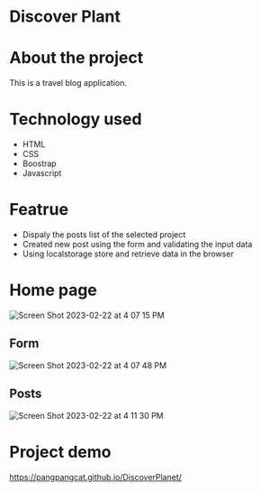 # Discover Plant

# About the project
This is a travel blog application.

# Technology used
- HTML
- CSS
- Boostrap
- Javascript

# Featrue
- Dispaly the posts list of the selected project
- Created new post using the form and validating the input data
- Using localstorage store and retrieve data in the browser

# Home page

![Screen Shot 2023-02-22 at 4 07 15 PM](https://user-images.githubusercontent.com/80798396/220793003-f7783d97-347a-45ec-8bcb-e6dce25c3657.png)

## Form

![Screen Shot 2023-02-22 at 4 07 48 PM](https://user-images.githubusercontent.com/80798396/220793060-6a74ab86-2e3f-47c8-9c04-5bd90109589b.png)

## Posts
![Screen Shot 2023-02-22 at 4 11 30 PM](https://user-images.githubusercontent.com/80798396/220793083-613cdcc7-1930-45a1-bfe1-d424ca187706.png)


# Project demo
https://pangpangcat.github.io/DiscoverPlanet/
